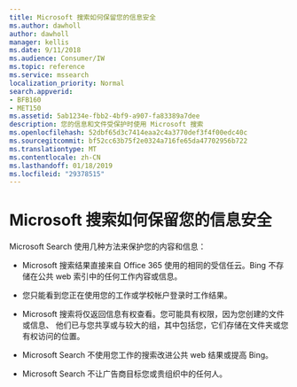 ```yaml
---
title: Microsoft 搜索如何保留您的信息安全
ms.author: dawholl
author: dawholl
manager: kellis
ms.date: 9/11/2018
ms.audience: Consumer/IW
ms.topic: reference
ms.service: mssearch
localization_priority: Normal
search.appverid:
- BFB160
- MET150
ms.assetid: 5ab1234e-fbb2-4bf9-a907-fa83389a7dee
description: 您的信息和文件受保护时使用 Microsoft 搜索
ms.openlocfilehash: 52dbf65d3c7414eaa2c4a3770def3f4f00edc40c
ms.sourcegitcommit: bf52cc63b75f2e0324a716fe65da47702956b722
ms.translationtype: MT
ms.contentlocale: zh-CN
ms.lasthandoff: 01/18/2019
ms.locfileid: "29378515"
---
```

# <a name="how-microsoft-search-keeps-your-info-secure"></a>Microsoft 搜索如何保留您的信息安全

Microsoft Search 使用几种方法来保护您的内容和信息：
  
- Microsoft 搜索结果直接来自 Office 365 使用的相同的受信任云。Bing 不存储在公共 web 索引中的任何工作内容或信息。
    
- 您只能看到您正在使用您的工作或学校帐户登录时工作结果。
    
- Microsoft 搜索将仅返回信息有权查看。您可能具有权限，因为您创建的文件或信息、 他们已与您共享或与较大的组，其中包括您，它们存储在文件夹或您有权访问的位置。
    
- Microsoft Search 不使用您工作的搜索改进公共 web 结果或提高 Bing。
    
- Microsoft Search 不让广告商目标您或贵组织中的任何人。

  

